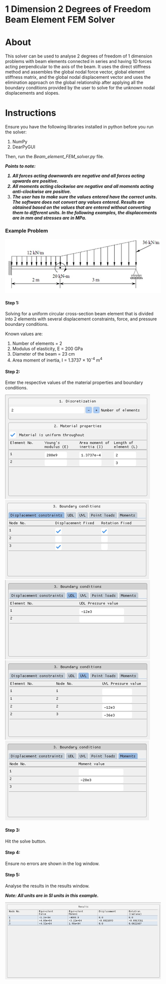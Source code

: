 # 1 Dimension 2 Degrees of Freedom Beam Element FEM Solver


<H1>About</H1>

This solver can be used to analyse 2 degrees of freedom of 1 dimension problems with beam elements connected in series and having 1D forces acting perpendicular to the axis of the beam. It uses the direct stiffness method and assembles the global nodal force vector, global element stiffness matrix, and the global nodal displacement vector and uses the elimination approach on the global relationship after applying all the boundary conditions provided by the user to solve for the unknown nodal displacements and slopes.


<H1>Instructions</H1>

Ensure you have the following libraries installed in python before you run the solver:
    
1. NumPy 
2. DearPyGUI 
   
Then, run the <i>Beam_element_FEM_solver.py</i> file.

<i><b>Points to note:

1. All forces acting downwards are negative and all forces acting upwards are positive.
2. All moments acting clockwise are negative and all moments acting anti-clockwise are positive.
3. The user has to make sure the values entered have the correct units. The software does not convert any values entered. Results are obtained based on the values that are entered without converting them to different units. In the following examples, the displacements are in mm and stresses are in MPa.</b></i>


<H3>Example Problem</H3>

![Example Diagram](images/Example_1_diag.jpg)

<H4>Step 1:</H4>

Solving for a uniform circular cross-section beam element that is divided into 2 elements with several displacement constraints, force, and pressure boundary conditions.

Known values are:
1. Number of elements = 2
2. Modulus of elasticity, E = 200 GPa
3. Diameter of the beam = 23 cm
4. Area moment of inertia, I = 1.3737 &times; 10<sup>-4</sup> m<sup>4</sup>

<H4>Step 2:</H4>

Enter the respective values of the material properties and boundary conditions.


![Example Discretization and Material Properties](images/Example_1_1.jpg)
![Example Displacement constraints](images/Example_1_2.jpg)
![Example UDL](images/Example_1_3.jpg)
![Example UVL](images/Example_1_4.jpg)
![Example Moments](images/Example_1_5.jpg)

<H4>Step 3:</H4>

Hit the solve button.

<H4>Step 4:</H4>

Ensure no errors are shown in the log window.

<H4>Step 5:</H4>

Analyse the results in the results window.

<b><i>Note: All units are in SI units in this example.</i></b>

![Example Results](images/Example_1_6.jpg)
